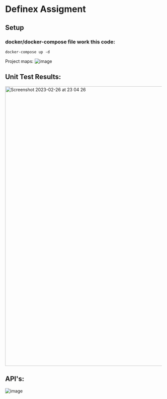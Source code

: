 # Definex Assigment

## Setup
### docker/docker-compose file work this code: 

``` docker-compose up -d ```

Project maps: 
![image](https://user-images.githubusercontent.com/69505917/221434458-9f60b53a-300e-4929-b67c-d09cb606f9af.png)

## Unit Test Results: 

<img width="898" alt="Screenshot 2023-02-26 at 23 04 26" src="https://user-images.githubusercontent.com/69505917/221434247-6d2ac694-a839-4caf-ac9d-510aae6bb19f.png">

## API's: 

![image](https://user-images.githubusercontent.com/69505917/221434391-135c491b-4dd0-42bd-8937-7b2deda21962.png)
